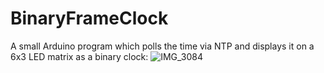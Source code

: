 # BinaryFrameClock
A small Arduino program which polls the time via NTP and displays it on a 6x3 LED matrix as a binary clock:
![IMG_3084](https://github.com/NickArndt/BinaryFrameClock/assets/56674432/56464c7b-b2a2-438b-baa3-fbf5de63d255)
